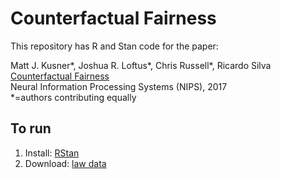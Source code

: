 # Counterfactual Fairness
This repository has R and Stan code for the paper:

Matt J. Kusner\*, Joshua R. Loftus\*, Chris Russell\*, Ricardo Silva\
[Counterfactual Fairness](https://arxiv.org/pdf/1703.06856.pdf)\
Neural Information Processing Systems (NIPS), 2017\
\*=authors contributing equally

## To run
1. Install: [RStan](http://mc-stan.org/users/interfaces/rstan)
2. Download: [law data](https://www.dropbox.com/s/ca74he84aw6ed3z/law_data.csv?dl=0)

